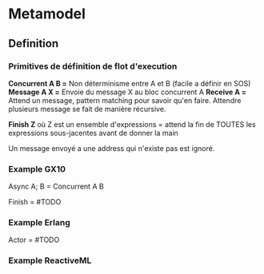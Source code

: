 # Metamodel
## Definition


### Primitives de définition de flot d'execution
**Concurrent A B =** Non déterminisme entre A et B (facile a définir en SOS)
**Message A X =** Envoie du message X au bloc concurrent A
**Receive A =** Attend un message, pattern matching pour savoir qu'en faire.
            Attendre plusieurs message se fait de manière récursive.

**Finish Z** où Z est un ensemble d'expressions = attend la fin de TOUTES les expressions sous-jacentes avant de donner la main


Un message envoyé a une address qui n'existe pas est ignoré.

### Example GX10


Async A; B = Concurrent A B

Finish = #TODO





### Example Erlang

Actor = #TODO

### Example ReactiveML
